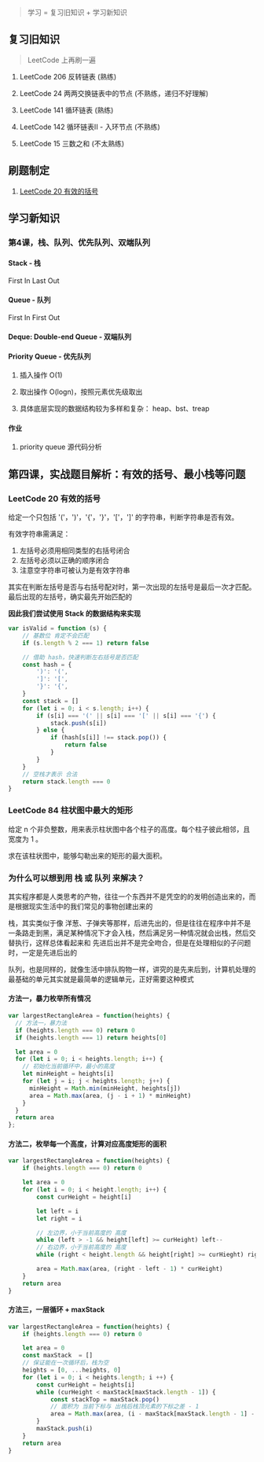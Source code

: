 > 学习 = 复习旧知识 + 学习新知识

## 复习旧知识
> LeetCode 上再刷一遍

1. LeetCode 206 反转链表 (熟练)

2. LeetCode 24 两两交换链表中的节点 (不熟练，递归不好理解)

3. LeetCode 141 循环链表 (熟练)

4. LeetCode 142 循环链表II - 入环节点 (不熟练)

5. LeetCode 15 三数之和 (不太熟练)

## 刷题制定
1. [LeetCode 20 有效的括号]()

## 学习新知识
### 第4课，栈、队列、优先队列、双端队列

#### Stack - 栈
First In Last Out

#### Queue - 队列
First In First Out


#### Deque: Double-end Queue - 双端队列


#### Priority Queue - 优先队列
1. 插入操作 O(1)

2. 取出操作 O(logn)，按照元素优先级取出

3. 具体底层实现的数据结构较为多样和复杂： heap、bst、treap

#### 作业
1. priority queue 源代码分析


## 第四课，实战题目解析：有效的括号、最小栈等问题

### LeetCode 20 有效的括号
给定一个只包括 '('，')'，'{'，'}'，'['，']' 的字符串，判断字符串是否有效。

有效字符串需满足：
1. 左括号必须用相同类型的右括号闭合
2. 左括号必须以正确的顺序闭合
3. 注意空字符串可被认为是有效字符串

其实在判断左括号是否与右括号配对时，第一次出现的左括号是最后一次才匹配。最后出现的左括号，确实最先开始匹配的  

**因此我们尝试使用 Stack 的数据结构来实现**

```js
var isValid = function (s) {
    // 基数位 肯定不会匹配
    if (s.length % 2 === 1) return false

    // 借助 hash，快速判断左右括号是否匹配
    const hash = {
        ')': '(',
        ']': '[',
        '}': '{',
    }
    const stack = []
    for (let i = 0; i < s.length; i++) {
        if (s[i] === '(' || s[i] === '[' || s[i] === '{') {
            stack.push(s[i])
        } else {
            if (hash[s[i]] !== stack.pop()) {
                return false
            }
        }
    }
    // 空栈才表示 合法
    return stack.length === 0
}
```

### LeetCode 84 柱状图中最大的矩形
给定 n 个非负整数，用来表示柱状图中各个柱子的高度。每个柱子彼此相邻，且宽度为 1 。

求在该柱状图中，能够勾勒出来的矩形的最大面积。


### 为什么可以想到用 栈 或 队列 来解决？
其实程序都是人类思考的产物，往往一个东西并不是凭空的的发明创造出来的，而是根据现实生活中的我们常见的事物创建出来的  

栈，其实类似于像 洋葱、子弹夹等那样，后进先出的，但是往往在程序中并不是一条路走到黑，满足某种情况下才会入栈，然后满足另一种情况就会出栈，然后交替执行，这样总体看起来和 先进后出并不是完全吻合，但是在处理相似的子问题时，一定是先进后出的

队列，也是同样的，就像生活中排队购物一样，讲究的是先来后到，计算机处理的最基础的单元其实就是最简单的逻辑单元，正好需要这种模式

#### 方法一，暴力枚举所有情况
```js
var largestRectangleArea = function(heights) {
  // 方法一，暴力法
  if (heights.length === 0) return 0
  if (heights.length === 1) return heights[0]

  let area = 0
  for (let i = 0; i < heights.length; i++) {
    // 初始化当前循环中，最小的高度
    let minHeight = heights[i]
    for (let j = i; j < heights.length; j++) {
      minHeight = Math.min(minHeight, heights[j])
      area = Math.max(area, (j - i + 1) * minHeight)
    }
  }
  return area
};
```


#### 方法二，枚举每一个高度，计算对应高度矩形的面积
```js
var largestRectangleArea = function(heights) {
    if (heights.length === 0) return 0

    let area = 0
    for (let i = 0; i < height.length; i++) {
        const curHeight = height[i]

        let left = i
        let right = i

        // 左边界，小于当前高度的 高度
        while (left > -1 && height[left] >= curHeight) left--
        // 右边界，小于当前高度的 高度
        while (right < height.length && height[right] >= curHieght) right++

        area = Math.max(area, (right - left - 1) * curHeight)
    }
    return area
}
```

#### 方法三，一层循环 + maxStack
```js
var largestRectangleArea = function(heights) {
    if (heights.length === 0) return 0

    let area = 0
    const maxStack  = []
    // 保证能在一次循环后，栈为空
    heights = [0, ...heights, 0]
    for (let i = 0; i < heights.length; i ++) {
        const curHeight = heights[i]
        while (curHeight < maxStack[maxStack.length - 1]) {
            const stackTop = maxStack.pop()
            // 面积为 当前下标与 出栈后栈顶元素的下标之差 - 1
            area = Math.max(area, (i - maxStack[maxStack.length - 1] - 1) * curHeight)
        }
        maxStack.push(i)
    }
    return area
}
```
